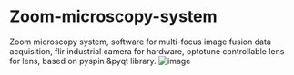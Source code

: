 # Zoom-microscopy-system
Zoom microscopy system, software for multi-focus image fusion data acquisition, flir industrial camera for hardware, optotune controllable lens for lens, based on pyspin &pyqt library.
![image](https://user-images.githubusercontent.com/113503163/226663163-733f0970-d1be-46fb-a45b-09f78b1764c8.png)

